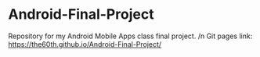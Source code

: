 # Android-Final-Project

Repository for my Android Mobile Apps class final project.
/n
Git pages link: https://the60th.github.io/Android-Final-Project/
